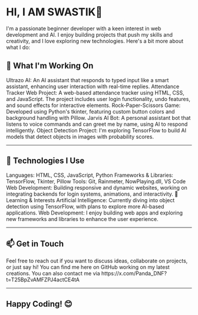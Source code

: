 # HI, I AM SWASTIK👋
I'm a passionate beginner developer with a keen interest in web development and AI. I enjoy building projects that push my skills and creativity, and I love exploring new technologies. Here's a bit more about what I do:

<h2>🚀 What I'm Working On</h2>
Ultrazo AI: An AI assistant that responds to typed input like a smart assistant, enhancing user interaction with real-time replies.
Attendance Tracker Web Project: A web-based attendance tracker using HTML, CSS, and JavaScript. The project includes user login functionality, undo features, and sound effects for interactive elements.
Rock-Paper-Scissors Game: Developed using Python's tkinter, featuring custom button colors and background handling with Pillow.
Jarvis AI Bot: A personal assistant bot that listens to voice commands and can greet me by name, using AI to respond intelligently.
Object Detection Project: I'm exploring TensorFlow to build AI models that detect objects in images with probability scores.


-----------------------------------------------------------------------------------------------------------------------------------------------------------------


<h2>🔧 Technologies I Use</h2>
Languages: HTML, CSS, JavaScript, Python
Frameworks & Libraries: TensorFlow, Tkinter, Pillow
Tools: Git, Rainmeter, NowPlaying.dll, VS Code
Web Development: Building responsive and dynamic websites, working on integrating backends for login systems, animations, and interactivity.
🌱 Learning & Interests
Artificial Intelligence: Currently diving into object detection using TensorFlow, with plans to explore more AI-based applications.
Web Development: I enjoy building web apps and exploring new frameworks and libraries to enhance the user experience.

-----------------------------------------------------------------------------------------------------------------------------------------------------------------


<h2>📫 Get in Touch</h2>
Feel free to reach out if you want to discuss ideas, collaborate on projects, or just say hi! You can find me here on GitHub working on my latest creations.
You can also contact me via https://x.com/Panda_DNF?t=T25BpZvAMFZPJ4actCE4tA

  -----------------------------------------------------------------------------------------------------------------------------------------------------------------

<h2>Happy Coding! 😊</h2>

